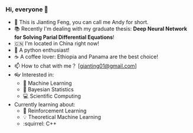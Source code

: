 ### Hi, everyone :wave:

- :telescope: This is Jianting Feng, you can call me Andy for short. 
- :books: Recently I'm dealing with my graduate thesis: **Deep Neural Network for Solving Parial Differential Equations**!
- :cn: I'm located in China right now!
- :snake: A python enthusiast!
- :coffee: A coffee lover: Ethiopia and Panama are the best choice!
- :mailbox: How to chat with me？ [gianting01@gmail.com]
- :eyeglasses: Interested in:
  - :slot_machine: Machine Learning
  - :watermelon: Bayesian Statistics
  - :computer: Scientific Computing
- Currently learning about:
  - :slot_machine: Reinforcement Learning
  - :bulb: Theoretical Machine Learning 
  - :squirrel: C++
<!-- - Living with my Beagle dog :dog2:!
- Dream to travel: :jp:, :us:, :uk: and :ca:
 -->
